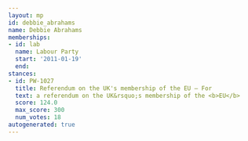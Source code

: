 ```yaml
---
layout: mp
id: debbie_abrahams
name: Debbie Abrahams
memberships:
- id: lab
  name: Labour Party
  start: '2011-01-19'
  end: 
stances:
- id: PW-1027
  title: Referendum on the UK's membership of the EU — For
  text: a referendum on the UK&rsquo;s membership of the <b>EU</b>
  score: 124.0
  max_score: 300
  num_votes: 18
autogenerated: true
---
```

